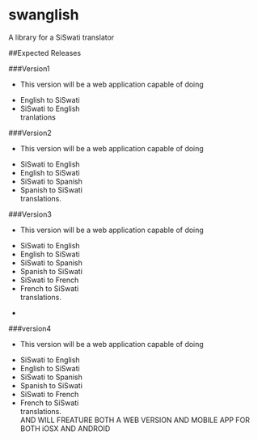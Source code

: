 swanglish
=========

A library for a SiSwati translator

##Expected Releases

###Version1
- This version will be a web application capable of doing
 * English to SiSwati
 * SiSwati to English <br /> 
tranlations

###Version2
- This version will be a web application capable of doing
 * SiSwati to English
 * English to SiSwati
 * SiSwati to Spanish
 * Spanish to SiSwati <br /> 
translations.

###Version3
- This version will be a web application capable of doing
 * SiSwati to English
 * English to SiSwati
 * SiSwati to Spanish
 * Spanish to SiSwati
 * SiSwati to French
 * French to SiSwati <br /> 
translations.
- 

###version4
- This version will be a web application capable of doing
 * SiSwati to English
 * English to SiSwati
 * SiSwati to Spanish
 * Spanish to SiSwati
 * SiSwati to French
 * French to SiSwati <br /> 
translations.<br /> 
AND WILL FREATURE BOTH A WEB VERSION AND MOBILE APP FOR BOTH iOSX AND ANDROID
